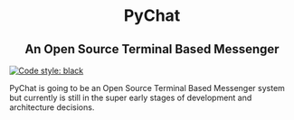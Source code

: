 <h1 align="center"> PyChat </h1>
<h2 align="center">An Open Source Terminal Based Messenger</h2>
<a href="https://github.com/ambv/black"><img alt="Code style: black" src="https://img.shields.io/badge/code%20style-black-000000.svg"></a>
</p>

PyChat is going to be an Open Source Terminal Based Messenger system but currently is still in the super early stages of development and architecture decisions.

